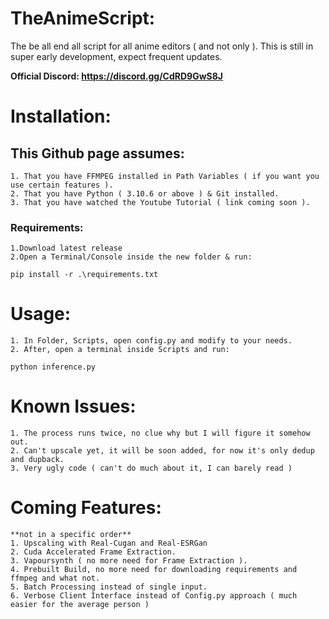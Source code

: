 # TheAnimeScript:
The be all end all script for all anime editors ( and not only ).
This is still in super early development, expect frequent updates.

**Official Discord: https://discord.gg/CdRD9GwS8J**

# Installation:
## This Github page assumes:
	1. That you have FFMPEG installed in Path Variables ( if you want you use certain features ).
	2. That you have Python ( 3.10.6 or above ) & Git installed.
	3. That you have watched the Youtube Tutorial ( link coming soon ).

### Requirements:
	1.Download latest release
	2.Open a Terminal/Console inside the new folder & run:
	
	pip install -r .\requirements.txt
	
# Usage:
	1. In Folder, Scripts, open config.py and modify to your needs.
	2. After, open a terminal inside Scripts and run:
	
	python inference.py

# Known Issues:
	1. The process runs twice, no clue why but I will figure it somehow out.
	2. Can't upscale yet, it will be soon added, for now it's only dedup and dupback.
	3. Very ugly code ( can't do much about it, I can barely read )

# Coming Features:
	**not in a specific order**
	1. Upscaling with Real-Cugan and Real-ESRGan
	2. Cuda Accelerated Frame Extraction.
	3. Vapoursynth ( no more need for Frame Extraction ).
	4. Prebuilt Build, no more need for downloading requirements and ffmpeg and what not.
	5. Batch Processing instead of single input.
	6. Verbose Client Interface instead of Config.py approach ( much easier for the average person )
	
